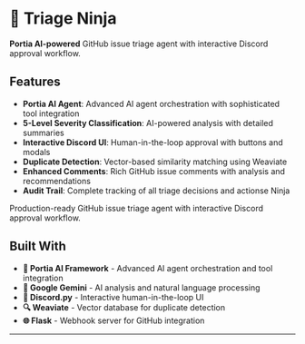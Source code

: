 # 🐸 Triage Ninja

**Portia AI-powered** GitHub issue triage agent with interactive Discord approval workflow.

## Features

- **Portia AI Agent**: Advanced AI agent orchestration with sophisticated tool integration
- **5-Level Severity Classification**: AI-powered analysis with detailed summaries
- **Interactive Discord UI**: Human-in-the-loop approval with buttons and modals
- **Duplicate Detection**: Vector-based similarity matching using Weaviate
- **Enhanced Comments**: Rich GitHub issue comments with analysis and recommendations
- **Audit Trail**: Complete tracking of all triage decisions and actionse Ninja

Production-ready GitHub issue triage agent with interactive Discord approval workflow.

## Built With

- **🚀 Portia AI Framework** - Advanced AI agent orchestration and tool integration
- **🤖 Google Gemini** - AI analysis and natural language processing
- **💬 Discord.py** - Interactive human-in-the-loop UI
- **🔍 Weaviate** - Vector database for duplicate detection
- **🌐 Flask** - Webhook server for GitHub integration

---

